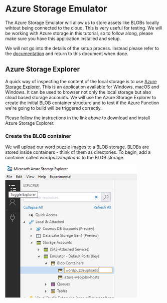 # Azure Storage Emulator

The Azure Storage Emulator will allow us to store assets like BLOBs locally wihtout being connected to the cloud. This is very useful for testing. We will be working with Azure storage in this tutorial, so to follow along, please make sure you have this application installed and setup.

We will not go into the details of the setup process. Instead please refer to the [documentation](https://docs.microsoft.com/en-us/azure/storage/common/storage-use-emulator) and return to this document when done.

## Azure Storage Explorer

A quick way of inspecting the content of the local storage is to use [Azure Storage Explorer](https://docs.microsoft.com/en-us/azure/vs-azure-tools-storage-manage-with-storage-explorer). This is an application available for Windows, macOS and Windows. It can be used to browser not only the local storage but also cloud based storage accounts. We will use the Azure Storage Explorer to create the initial BLOB container structure and to test if the Azure Function we're going to build will be triggered correctly.

Please follow the instructions in the link above to download and install Azure Storage Explorer.

### Create the BLOB container

We will upload our word puzzle images to a BLOB storage. BLOBs are stored inside containers - think of them as directories. To begin, add a container called _wordpuzzleuploads_ to the BLOB storage.

![Create Container](../assets/StorageExplorerCreateContainer.png)
